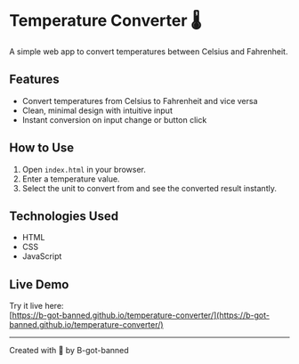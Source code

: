 # Temperature Converter 🌡️

A simple web app to convert temperatures between Celsius and Fahrenheit.  

## Features

- Convert temperatures from Celsius to Fahrenheit and vice versa  
- Clean, minimal design with intuitive input  
- Instant conversion on input change or button click  

## How to Use

1. Open `index.html` in your browser.  
2. Enter a temperature value.  
3. Select the unit to convert from and see the converted result instantly.  

## Technologies Used

- HTML  
- CSS  
- JavaScript  

## Live Demo

Try it live here:  
[https://b-got-banned.github.io/temperature-converter/](https://b-got-banned.github.io/temperature-converter/)

---

Created with 💙 by B-got-banned
